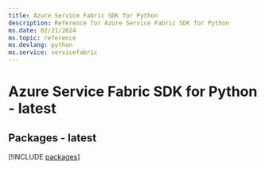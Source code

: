 ```yaml
---
title: Azure Service Fabric SDK for Python
description: Reference for Azure Service Fabric SDK for Python
ms.date: 02/21/2024
ms.topic: reference
ms.devlang: python
ms.service: servicefabric
---
```

# Azure Service Fabric SDK for Python - latest
## Packages - latest
[!INCLUDE [packages](service-fabric-index.md)]